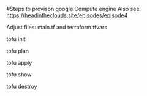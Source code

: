 #Steps to provison google Compute engine
Also see: https://headintheclouds.site/episodes/episode4

Adjust files: main.tf and terraform.tfvars

tofu init

tofu plan

tofu apply

tofu show

tofu destroy


